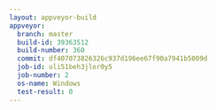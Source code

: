 ```yaml
---
layout: appveyor-build
appveyor:
  branch: master
  build-id: 39363512
  build-number: 360
  commit: df407073826326c937d196ee67f90a7941b5009d
  job-id: uli51beh3jlor0y5
  job-number: 2
  os-name: Windows
  test-result: 0
---
```

